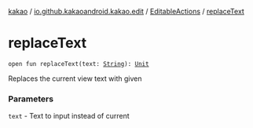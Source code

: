 [kakao](../../index.md) / [io.github.kakaoandroid.kakao.edit](../index.md) / [EditableActions](index.md) / [replaceText](./replace-text.md)

# replaceText

`open fun replaceText(text: `[`String`](https://kotlinlang.org/api/latest/jvm/stdlib/kotlin/-string/index.html)`): `[`Unit`](https://kotlinlang.org/api/latest/jvm/stdlib/kotlin/-unit/index.html)

Replaces the current view text with given

### Parameters

`text` - Text to input instead of current